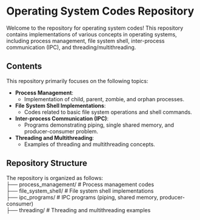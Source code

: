 
# Operating System Codes Repository

Welcome to the repository for operating system codes! This repository contains implementations of various concepts in operating systems, including process management, file system shell, inter-process communication (IPC), and threading/multithreading.

## Contents

This repository primarily focuses on the following topics:

- **Process Management**:
  - Implementation of child, parent, zombie, and orphan processes.
- **File System Shell Implementations**:
  - Codes related to basic file system operations and shell commands.
- **Inter-process Communication (IPC)**:
  - Programs demonstrating piping, single shared memory, and producer-consumer problem.
- **Threading and Multithreading**:
  - Examples of threading and multithreading concepts.

## Repository Structure

The repository is organized as follows:<br>
├── process_management/ # Process management codes<br>
├── file_system_shell/ # File system shell implementations<br>
├── ipc_programs/ # IPC programs (piping, shared memory, producer-consumer)<br>
├── threading/ # Threading and multithreading examples<br>
